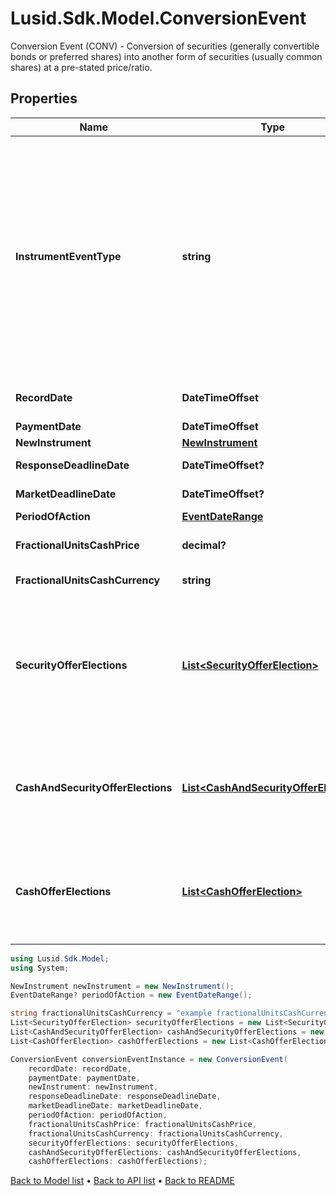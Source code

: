 # Lusid.Sdk.Model.ConversionEvent
Conversion Event (CONV) - Conversion of securities (generally convertible bonds or preferred shares) into  another form of securities (usually common shares) at a pre-stated price/ratio.

## Properties

Name | Type | Description | Notes
------------ | ------------- | ------------- | -------------
**InstrumentEventType** | **string** | The Type of Event. The available values are: TransitionEvent, InformationalEvent, OpenEvent, CloseEvent, StockSplitEvent, BondDefaultEvent, CashDividendEvent, AmortisationEvent, CashFlowEvent, ExerciseEvent, ResetEvent, TriggerEvent, RawVendorEvent, InformationalErrorEvent, BondCouponEvent, DividendReinvestmentEvent, AccumulationEvent, BondPrincipalEvent, DividendOptionEvent, MaturityEvent, FxForwardSettlementEvent, ExpiryEvent, ScripDividendEvent, StockDividendEvent, ReverseStockSplitEvent, CapitalDistributionEvent, SpinOffEvent, MergerEvent, FutureExpiryEvent, SwapCashFlowEvent, SwapPrincipalEvent, CreditPremiumCashFlowEvent, CdsCreditEvent, CdxCreditEvent, MbsCouponEvent, MbsPrincipalEvent, BonusIssueEvent, MbsPrincipalWriteOffEvent, MbsInterestDeferralEvent, MbsInterestShortfallEvent, TenderEvent, CallOnIntermediateSecuritiesEvent, IntermediateSecuritiesDistributionEvent, OptionExercisePhysicalEvent, OptionExerciseCashEvent, ProtectionPayoutCashFlowEvent, TermDepositInterestEvent, TermDepositPrincipalEvent, EarlyRedemptionEvent, FutureMarkToMarketEvent, AdjustGlobalCommitmentEvent, ContractInitialisationEvent, DrawdownEvent, LoanInterestRepaymentEvent, UpdateDepositAmountEvent, LoanPrincipalRepaymentEvent, DepositInterestPaymentEvent, DepositCloseEvent, LoanFacilityContractRolloverEvent, RepurchaseOfferEvent, RepoPartialClosureEvent, RepoCashFlowEvent, FlexibleRepoInterestPaymentEvent, FlexibleRepoCashFlowEvent, FlexibleRepoCollateralEvent, ConversionEvent, FlexibleRepoPartialClosureEvent, FlexibleRepoFullClosureEvent, CapletFloorletCashFlowEvent | 
**RecordDate** | **DateTimeOffset** | Required.  Date at which positions are struck at the end of the day to  note which parties will receive the relevant amount of  entitlement, due to be distributed on the Finbourne.WebApi.Interface.Dto.InstrumentEvents.ConversionEvent.PaymentDate. | [optional] 
**PaymentDate** | **DateTimeOffset** | Required. Date on which the movement is due to take place (cash and/or securities). | [optional] 
**NewInstrument** | [**NewInstrument**](NewInstrument.md) |  | 
**ResponseDeadlineDate** | **DateTimeOffset?** | Date/time that the account servicer has set as the deadline to respond,  with instructions, to an outstanding event. Not required. | [optional] 
**MarketDeadlineDate** | **DateTimeOffset?** | Date/time which the issuer or issuer&#39;s agent has set as the deadline to respond,  with an instruction, to an outstanding offer or privilege. Not required. | [optional] 
**PeriodOfAction** | [**EventDateRange**](EventDateRange.md) |  | [optional] 
**FractionalUnitsCashPrice** | **decimal?** | The cash price paid in lieu of fractionalUnits. Not required.  If provided, must have Finbourne.WebApi.Interface.Dto.InstrumentEvents.ConversionEvent.FractionalUnitsCashCurrency too. | [optional] 
**FractionalUnitsCashCurrency** | **string** | Optional. Used in calculating cash-in-lieu of fractional shares. Not required.  If provided, must have Finbourne.WebApi.Interface.Dto.InstrumentEvents.ConversionEvent.FractionalUnitsCashPrice too. | [optional] 
**SecurityOfferElections** | [**List&lt;SecurityOfferElection&gt;**](SecurityOfferElection.md) | List of possible security offers for this conversion event. There must be at most one election of this type.  If the Finbourne.LusidInstruments.Events.ParticipationType is Finbourne.LusidInstruments.Events.ParticipationType.Mandatory:  This list must have exactly one election that is chosen and default.  Finbourne.WebApi.Interface.Dto.InstrumentEvents.ConversionEvent.CashAndSecurityOfferElections and Finbourne.WebApi.Interface.Dto.InstrumentEvents.ConversionEvent.CashOfferElections&lt;b&gt; must be null or empty&lt;/b&gt;.  If the Finbourne.LusidInstruments.Events.ParticipationType is Finbourne.LusidInstruments.Events.ParticipationType.Voluntary:  This list can be empty,  so long as Finbourne.WebApi.Interface.Dto.InstrumentEvents.ConversionEvent.CashAndSecurityOfferElections or Finbourne.WebApi.Interface.Dto.InstrumentEvents.ConversionEvent.CashOfferElections  has at least one election. None of these elections have to be chosen or default. | [optional] 
**CashAndSecurityOfferElections** | [**List&lt;CashAndSecurityOfferElection&gt;**](CashAndSecurityOfferElection.md) | List of possible cash and security offers for this conversion event. There must be at most one election of this type.  If the Finbourne.LusidInstruments.Events.ParticipationType is Finbourne.LusidInstruments.Events.ParticipationType.Mandatory:  This list &lt;b&gt; must be null or empty&lt;/b&gt;.  If the Finbourne.LusidInstruments.Events.ParticipationType is Finbourne.LusidInstruments.Events.ParticipationType.Voluntary:  This list can be empty,  so long as Finbourne.WebApi.Interface.Dto.InstrumentEvents.ConversionEvent.SecurityOfferElections or Finbourne.WebApi.Interface.Dto.InstrumentEvents.ConversionEvent.CashOfferElections  has at least one election. None of these elections have to be chosen or default. | [optional] 
**CashOfferElections** | [**List&lt;CashOfferElection&gt;**](CashOfferElection.md) | List of possible cash offers for this conversion event. There must be at most one election of this type.  If the Finbourne.LusidInstruments.Events.ParticipationType is Finbourne.LusidInstruments.Events.ParticipationType.Mandatory:  This list &lt;b&gt; must be null or empty&lt;/b&gt;.  If the Finbourne.LusidInstruments.Events.ParticipationType is Finbourne.LusidInstruments.Events.ParticipationType.Voluntary:  This list can be empty,  so long as Finbourne.WebApi.Interface.Dto.InstrumentEvents.ConversionEvent.SecurityOfferElections or Finbourne.WebApi.Interface.Dto.InstrumentEvents.ConversionEvent.CashAndSecurityOfferElections  has at least one election. None of these elections have to be chosen or default. | [optional] 

```csharp
using Lusid.Sdk.Model;
using System;

NewInstrument newInstrument = new NewInstrument();
EventDateRange? periodOfAction = new EventDateRange();

string fractionalUnitsCashCurrency = "example fractionalUnitsCashCurrency";
List<SecurityOfferElection> securityOfferElections = new List<SecurityOfferElection>();
List<CashAndSecurityOfferElection> cashAndSecurityOfferElections = new List<CashAndSecurityOfferElection>();
List<CashOfferElection> cashOfferElections = new List<CashOfferElection>();

ConversionEvent conversionEventInstance = new ConversionEvent(
    recordDate: recordDate,
    paymentDate: paymentDate,
    newInstrument: newInstrument,
    responseDeadlineDate: responseDeadlineDate,
    marketDeadlineDate: marketDeadlineDate,
    periodOfAction: periodOfAction,
    fractionalUnitsCashPrice: fractionalUnitsCashPrice,
    fractionalUnitsCashCurrency: fractionalUnitsCashCurrency,
    securityOfferElections: securityOfferElections,
    cashAndSecurityOfferElections: cashAndSecurityOfferElections,
    cashOfferElections: cashOfferElections);
```

[Back to Model list](../README.md#documentation-for-models) &#8226; [Back to API list](../README.md#documentation-for-api-endpoints) &#8226; [Back to README](../README.md)
